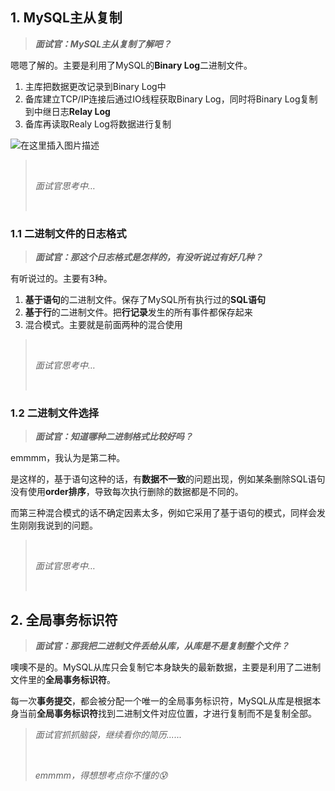 ## 1. MySQL主从复制

> ***面试官：MySQL主从复制了解吧？***

嗯嗯了解的。主要是利用了MySQL的**Binary Log**二进制文件。

1. 主库把数据更改记录到Binary Log中
2. 备库建立TCP/IP连接后通过IO线程获取Binary Log，同时将Binary Log复制到中继日志**Relay Log**
3. 备库再读取Realy Log将数据进行复制

![在这里插入图片描述](https://img-blog.csdnimg.cn/direct/a17801d54fb9409bbfd00e7010545ebe.png#pic_center)

> <br/>
>
> *面试官思考中…*
>
> <br/>

### 1.1 二进制文件的日志格式

> ***面试官：那这个日志格式是怎样的，有没听说过有好几种？***

有听说过的。主要有3种。

1. **基于语句**的二进制文件。保存了MySQL所有执行过的**SQL语句**
2. **基于行**的二进制文件。把**行记录**发生的所有事件都保存起来
3. 混合模式。主要就是前面两种的混合使用

> <br/>
>
> *面试官思考中…*
>
> <br/>

### 1.2 二进制文件选择

> ***面试官：知道哪种二进制格式比较好吗？***

emmmm，我认为是第二种。

是这样的，基于语句这种的话，有**数据不一致**的问题出现，例如某条删除SQL语句没有使用**order排序**，导致每次执行删除的数据都是不同的。

而第三种混合模式的话不确定因素太多，例如它采用了基于语句的模式，同样会发生刚刚我说到的问题。

> <br/>
>
> *面试官思考中…*
>
> <br/>

## 2. 全局事务标识符

> ***面试官：那我把二进制文件丢给从库，从库是不是复制整个文件？***

噢噢不是的。MySQL从库只会复制它本身缺失的最新数据，主要是利用了二进制文件里的**全局事务标识符**。

每一次**事务提交**，都会被分配一个唯一的全局事务标识符，MySQL从库是根据本身当前**全局事务标识符**找到二进制文件对应位置，才进行复制而不是复制全部。

> *面试官抓抓脑袋，继续看你的简历......*
>
> <br/>
>
> *emmmm，得想想考点你不懂的😰*
